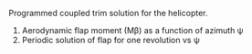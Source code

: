 Programmed coupled trim solution for the helicopter.
1. Aerodynamic flap moment (Mβ) as a function of azimuth ψ
2. Periodic solution of flap for one revolution vs ψ
